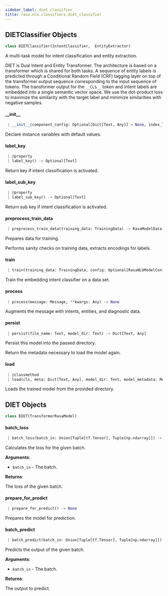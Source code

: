 ```yaml
---
sidebar_label: diet_classifier
title: rasa.nlu.classifiers.diet_classifier
---
```


## DIETClassifier Objects

```python
class DIETClassifier(IntentClassifier,  EntityExtractor)
```

A multi-task model for intent classification and entity extraction.

DIET is Dual Intent and Entity Transformer.
The architecture is based on a transformer which is shared for both tasks.
A sequence of entity labels is predicted through a Conditional Random Field (CRF)
tagging layer on top of the transformer output sequence corresponding to the
input sequence of tokens. The transformer output for the ``__CLS__`` token and
intent labels are embedded into a single semantic vector space. We use the
dot-product loss to maximize the similarity with the target label and minimize
similarities with negative samples.

#### \_\_init\_\_

```python
 | __init__(component_config: Optional[Dict[Text, Any]] = None, index_label_id_mapping: Optional[Dict[int, Text]] = None, entity_tag_specs: Optional[List[EntityTagSpec]] = None, model: Optional[RasaModel] = None, finetune_mode: bool = False) -> None
```

Declare instance variables with default values.

#### label\_key

```python
 | @property
 | label_key() -> Optional[Text]
```

Return key if intent classification is activated.

#### label\_sub\_key

```python
 | @property
 | label_sub_key() -> Optional[Text]
```

Return sub key if intent classification is activated.

#### preprocess\_train\_data

```python
 | preprocess_train_data(training_data: TrainingData) -> RasaModelData
```

Prepares data for training.

Performs sanity checks on training data, extracts encodings for labels.

#### train

```python
 | train(training_data: TrainingData, config: Optional[RasaNLUModelConfig] = None, **kwargs: Any, ,) -> None
```

Train the embedding intent classifier on a data set.

#### process

```python
 | process(message: Message, **kwargs: Any) -> None
```

Augments the message with intents, entities, and diagnostic data.

#### persist

```python
 | persist(file_name: Text, model_dir: Text) -> Dict[Text, Any]
```

Persist this model into the passed directory.

Return the metadata necessary to load the model again.

#### load

```python
 | @classmethod
 | load(cls, meta: Dict[Text, Any], model_dir: Text, model_metadata: Metadata = None, cached_component: Optional["DIETClassifier"] = None, should_finetune: bool = False, **kwargs: Any, ,) -> "DIETClassifier"
```

Loads the trained model from the provided directory.

## DIET Objects

```python
class DIET(TransformerRasaModel)
```

#### batch\_loss

```python
 | batch_loss(batch_in: Union[Tuple[tf.Tensor], Tuple[np.ndarray]]) -> tf.Tensor
```

Calculates the loss for the given batch.

**Arguments**:

- `batch_in` - The batch.
  

**Returns**:

  The loss of the given batch.

#### prepare\_for\_predict

```python
 | prepare_for_predict() -> None
```

Prepares the model for prediction.

#### batch\_predict

```python
 | batch_predict(batch_in: Union[Tuple[tf.Tensor], Tuple[np.ndarray]]) -> Dict[Text, tf.Tensor]
```

Predicts the output of the given batch.

**Arguments**:

- `batch_in` - The batch.
  

**Returns**:

  The output to predict.

